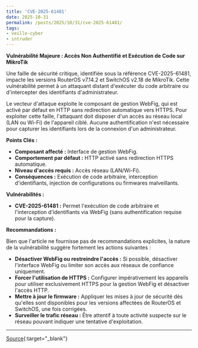 ```yaml
---
title: 'CVE-2025-61481'
date: 2025-10-31
permalink: /posts/2025/10/31/cve-2025-61481/
tags:
- veille-cyber
- intruder
---
```

**Vulnérabilité Majeure : Accès Non Authentifié et Exécution de Code sur MikroTik**

Une faille de sécurité critique, identifiée sous la référence CVE-2025-61481, impacte les versions RouterOS v7.14.2 et SwitchOS v2.18 de MikroTik. Cette vulnérabilité permet à un attaquant distant d'exécuter du code arbitraire ou d'intercepter des identifiants d'administrateur.

Le vecteur d'attaque exploite le composant de gestion WebFig, qui est activé par défaut en HTTP sans redirection automatique vers HTTPS. Pour exploiter cette faille, l'attaquant doit disposer d'un accès au réseau local (LAN ou Wi-Fi) de l'appareil ciblé. Aucune authentification n'est nécessaire pour capturer les identifiants lors de la connexion d'un administrateur.

**Points Clés :**

*   **Composant affecté :** Interface de gestion WebFig.
*   **Comportement par défaut :** HTTP activé sans redirection HTTPS automatique.
*   **Niveau d'accès requis :** Accès réseau (LAN/Wi-Fi).
*   **Conséquences :** Exécution de code arbitraire, interception d'identifiants, injection de configurations ou firmwares malveillants.

**Vulnérabilités :**

*   **CVE-2025-61481 :** Permet l'exécution de code arbitraire et l'interception d'identifiants via WebFig (sans authentification requise pour la capture).

**Recommandations :**

Bien que l'article ne fournisse pas de recommandations explicites, la nature de la vulnérabilité suggère fortement les actions suivantes :

*   **Désactiver WebFig ou restreindre l'accès :** Si possible, désactiver l'interface WebFig ou limiter son accès aux réseaux de confiance uniquement.
*   **Forcer l'utilisation de HTTPS :** Configurer impérativement les appareils pour utiliser exclusivement HTTPS pour la gestion WebFig et désactiver l'accès HTTP.
*   **Mettre à jour le firmware :** Appliquer les mises à jour de sécurité dès qu'elles sont disponibles pour les versions affectées de RouterOS et SwitchOS, une fois corrigées.
*   **Surveiller le trafic réseau :** Être attentif à toute activité suspecte sur le réseau pouvant indiquer une tentative d'exploitation.

---
[Source](https://cvemon.intruder.io/cves/CVE-2025-61481){:target="_blank"}
